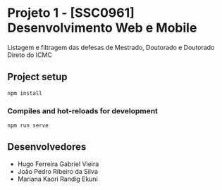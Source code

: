 # Projeto 1 - [SSC0961] Desenvolvimento Web e Mobile
Listagem e filtragem das defesas de Mestrado, Doutorado e Doutorado Direto do ICMC

## Project setup
```
npm install
```

### Compiles and hot-reloads for development
```
npm run serve
```
## Desenvolvedores
- Hugo Ferreira Gabriel Vieira
- João Pedro Ribeiro da Silva
- Mariana Kaori Randig Ekuni
